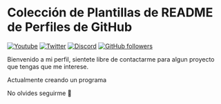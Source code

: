 # Colección de Plantillas de README de Perfiles de GitHub

[![Youtube](https://img.shields.io/badge/YouTube-Ziver05-red?logo=youtube)](https://www.youtube.com/@Ziver05)
[![Twitter](https://img.shields.io/badge/Twitter-@Ziver05-blue?logo=twitter)](https://x.com/MathiasSar3679)
[![Discord](https://img.shields.io/badge/Discord-Ziver05-7289DA?logo=discord)](https://discord.com/invite/Ziver05)
[![GitHub followers](https://img.shields.io/github/followers/Ziver05?label=Seguidores&style=social)](https://github.com/Ziver05)

Bienvenido a mi perfil, sientete libre de contactarme para algun proyecto que tengas que me interese.

Actualmente creando un programa 

No olvides seguirme 🌟
